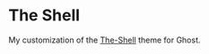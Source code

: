 # The Shell

My customization of the [The-Shell](https://github.com/mityalebedev/The-Shell) theme for Ghost.

